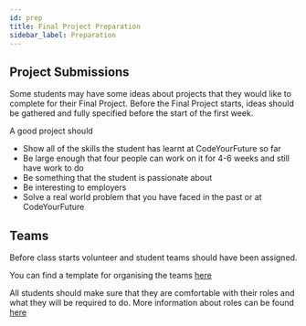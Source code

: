 ```yaml
---
id: prep
title: Final Project Preparation
sidebar_label: Preparation
---
```


## Project Submissions

Some students may have some ideas about projects that they would like to complete for their Final Project. Before the Final Project starts, ideas should be gathered and fully specified before the start of the first week.

A good project should

- Show all of the skills the student has learnt at CodeYourFuture so far
- Be large enough that four people can work on it for 4-6 weeks and still have work to do
- Be something that the student is passionate about
- Be interesting to employers
- Solve a real world problem that you have faced in the past or at CodeYourFuture

## Teams

Before class starts volunteer and student teams should have been assigned.

You can find a template for organising the teams [here](https://docs.google.com/spreadsheets/d/13WGRmeUZoCZfPV3joO4q69GLIaAiYFnrh9WmZ51FrE8/edit#gid=0)

All students should make sure that they are comfortable with their roles and what they will be required to do. More information about roles can be found [here](./roles)
